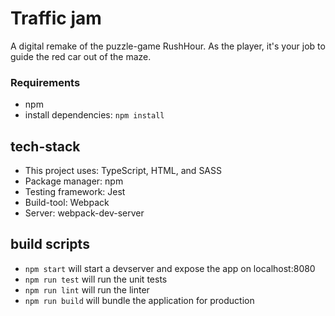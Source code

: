 # Traffic jam
A digital remake of the puzzle-game RushHour. As the player, it's your job to 
guide the red car out of the maze.

### Requirements
- npm
- install dependencies: `npm install`

## tech-stack
- This project uses: TypeScript, HTML, and SASS
- Package manager: npm
- Testing framework: Jest
- Build-tool: Webpack
- Server: webpack-dev-server

## build scripts
- `npm start` will start a devserver and expose the app on localhost:8080
- `npm run test` will run the unit tests
- `npm run lint` will run the linter
- `npm run build` will bundle the application for production

